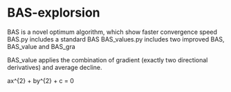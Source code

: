 # BAS-explorsion

BAS is a novel optimum algorithm, which show faster convergence speed 
BAS.py includes a standard BAS 
BAS_values.py includes two improved BAS, BAS_value and BAS_gra

BAS_value applies the combination of gradient (exactly two directional derivatives) and average decline.

ax^{2} + by^{2} + c = 0
